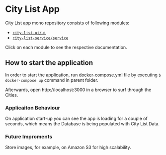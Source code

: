 # City List App

City List app mono repository consists of following modules:
- [`city-list-ui/ui`](city-list-ui/ui/README.md)
- [`city-list-service/service`](city-list-service/service/README.md)

Click on each module to see the respective documentation.

## How to start the application

In order to start the application, run [docker-compose.yml](docker-compose.yml) file by executing `$ docker-compose up` command in parent folder.

Afterwards, open http://localhost:3000 in a browser to surf through the Cities.

### Applicaiton Behaviour

On application start-up you can see the app is loading for a couple of seconds, which means the Database is being populated with City List Data.


### Future Improments
Store images, for example, on Amazon S3 for high scalability.
